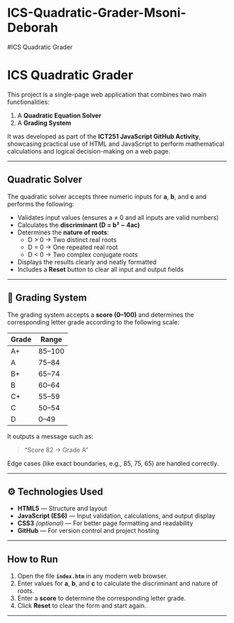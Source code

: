 # ICS-Quadratic-Grader-Msoni-Deborah
#ICS Quadratic Grader
# ICS Quadratic Grader

This project is a single-page web application that combines two main functionalities:
1. A **Quadratic Equation Solver**
2. A **Grading System**

It was developed as part of the **ICT251 JavaScript GitHub Activity**, showcasing practical use of HTML and JavaScript to perform mathematical calculations and logical decision-making on a web page.

---

##  Quadratic Solver

The quadratic solver accepts three numeric inputs for **a**, **b**, and **c** and performs the following:

- Validates input values (ensures a ≠ 0 and all inputs are valid numbers)
- Calculates the **discriminant (D = b² − 4ac)**
- Determines the **nature of roots**:
  - D > 0 → Two distinct real roots  
  - D = 0 → One repeated real root  
  - D < 0 → Two complex conjugate roots  
- Displays the results clearly and neatly formatted
- Includes a **Reset** button to clear all input and output fields

---

## 🧾 Grading System

The grading system accepts a **score (0–100)** and determines the corresponding letter grade according to the following scale:

| **Grade** | **Range** |
|------------|-----------|
| A+ | 85–100 |
| A  | 75–84  |
| B+ | 65–74  |
| B  | 60–64  |
| C+ | 55–59  |
| C  | 50–54  |
| D  | 0–49   |

It outputs a message such as:

> “Score 82 → Grade A”

Edge cases (like exact boundaries, e.g., 85, 75, 65) are handled correctly.

---

## ⚙️ Technologies Used

- **HTML5** — Structure and layout  
- **JavaScript (ES6)** — Input validation, calculations, and output display  
- **CSS3** *(optional)* — For better page formatting and readability  
- **GitHub** — For version control and project hosting

---

##  How to Run

1. Open the file **`index.htm`** in any modern web browser.  
2. Enter values for **a**, **b**, and **c** to calculate the discriminant and nature of roots.  
3. Enter a **score** to determine the corresponding letter grade.  
4. Click **Reset** to clear the form and start again.

---





